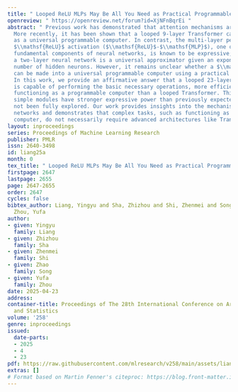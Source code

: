 ```yaml
---
title: " Looped ReLU MLPs May Be All You Need as Practical Programmable Computers "
openreview: " https://openreview.net/forum?id=XjNFnBqrEi "
abstract: " Previous work has demonstrated that attention mechanisms are Turing complete.
  More recently, it has been shown that a looped 9-layer Transformer can function
  as a universal programmable computer. In contrast, the multi-layer perceptrons with
  $\\mathsf{ReLU}$ activation ($\\mathsf{ReLU}$-$\\mathsf{MLP}$), one of the most
  fundamental components of neural networks, is known to be expressive; specifically,
  a two-layer neural network is a universal approximator given an exponentially large
  number of hidden neurons. However, it remains unclear whether a $\\mathsf{ReLU}$-$\\mathsf{MLP}$
  can be made into a universal programmable computer using a practical number of weights.
  In this work, we provide an affirmative answer that a looped 23-layer $\\mathsf{ReLU}$-$\\mathsf{MLP}$
  is capable of performing the basic necessary operations, more efficiently and effectively
  functioning as a programmable computer than a looped Transformer. This indicates
  simple modules have stronger expressive power than previously expected and have
  not been fully explored. Our work provides insights into the mechanisms of neural
  networks and demonstrates that complex tasks, such as functioning as a programmable
  computer, do not necessarily require advanced architectures like Transformers. "
layout: inproceedings
series: Proceedings of Machine Learning Research
publisher: PMLR
issn: 2640-3498
id: liang25a
month: 0
tex_title: " Looped ReLU MLPs May Be All You Need as Practical Programmable Computers "
firstpage: 2647
lastpage: 2655
page: 2647-2655
order: 2647
cycles: false
bibtex_author: Liang, Yingyu and Sha, Zhizhou and Shi, Zhenmei and Song, Zhao and
  Zhou, Yufa
author:
- given: Yingyu
  family: Liang
- given: Zhizhou
  family: Sha
- given: Zhenmei
  family: Shi
- given: Zhao
  family: Song
- given: Yufa
  family: Zhou
date: 2025-04-23
address:
container-title: Proceedings of The 28th International Conference on Artificial Intelligence
  and Statistics
volume: '258'
genre: inproceedings
issued:
  date-parts:
  - 2025
  - 4
  - 23
pdf: https://raw.githubusercontent.com/mlresearch/v258/main/assets/liang25a/liang25a.pdf
extras: []
# Format based on Martin Fenner's citeproc: https://blog.front-matter.io/posts/citeproc-yaml-for-bibliographies/
---
```

